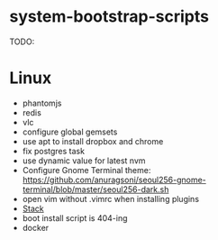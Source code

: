 # system-bootstrap-scripts

TODO:

Linux
=====
- phantomjs
- redis
- vlc
- configure global gemsets
- use apt to install dropbox and chrome
- fix postgres task
- use dynamic value for latest nvm
- Configure Gnome Terminal theme: https://github.com/anuragsoni/seoul256-gnome-terminal/blob/master/seoul256-dark.sh
- open vim without .vimrc when installing plugins
- [Stack](https://hackage.haskell.org/package/stack)
- boot install script is 404-ing
- docker
